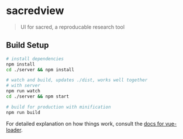 # sacredview

> UI for sacred, a reproducable research tool

## Build Setup

```bash
# install dependencies
npm install
cd ./server && npm install

# watch and build, updates ./dist, works well together
# with server
npm run watch
cd ./server && npm start

# build for production with minification
npm run build
```

For detailed explanation on how things work, consult the [docs for vue-loader](http://vuejs.github.io/vue-loader).
